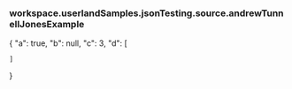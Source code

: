 ### workspace.userlandSamples.jsonTesting.source.andrewTunnellJonesExample
{    "a": true,    "b": null,    "c": 3,    "d": [            ] }